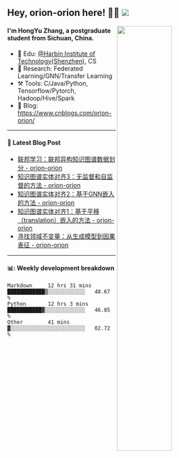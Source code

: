 <!--
 * @Descripttion: 
 * @Version: 1.0
 * @Author: ZhangHongYu
 * @Date: 2022-03-13 11:15:04
 * @LastEditors: ZhangHongYu
 * @LastEditTime: 2022-07-03 14:37:10
-->
## Hey, orion-orion here! 👋🏻  ![](https://komarev.com/ghpvc/?username=orion-orion)


<img align="right" src="https://github-readme-stats.vercel.app/api?username=orion-orion&show_icons=true&hide_border=true" width="50%">

#### I'm HongYu Zhang, a postgraduate student from Sichuan, China.
- 🏫 Edu: [@Harbin Institute of Technology(Shenzhen)](https://www.hitsz.edu.cn/index.html), CS
- 🔭 Research: Federated Learning/GNN/Transfer Learning
- ⚒️ Tools: C/Java/Python, Tensorflow/Pytorch, Hadoop/Hive/Spark
- 📗 Blog: https://www.cnblogs.com/orion-orion/ 

___

#### 📕  Latest Blog Post 
<!-- BLOG-POST-LIST:START -->
- [联邦学习：联邦异构知识图谱数据划分 - orion-orion](https://www.cnblogs.com/orion-orion/p/16829566.html)
- [知识图谱实体对齐3：无监督和自监督的方法 - orion-orion](https://www.cnblogs.com/orion-orion/p/16814589.html)
- [知识图谱实体对齐2：基于GNN嵌入的方法 - orion-orion](https://www.cnblogs.com/orion-orion/p/16790701.html)
- [知识图谱实体对齐1：基于平移（translation）嵌入的方法 - orion-orion](https://www.cnblogs.com/orion-orion/p/16743610.html)
- [寻找领域不变量：从生成模型到因果表征 - orion-orion](https://www.cnblogs.com/orion-orion/p/16729545.html)
<!-- BLOG-POST-LIST:END -->

____

#### 📊: Weekly development breakdown
<!--START_SECTION:waka-->

```text
Markdown     12 hrs 31 mins  ████████████▒░░░░░░░░░░░░   48.67 %
Python       12 hrs 3 mins   ███████████▓░░░░░░░░░░░░░   46.85 %
Other        41 mins         ▓░░░░░░░░░░░░░░░░░░░░░░░░   02.72 %
```

<!--END_SECTION:waka-->














